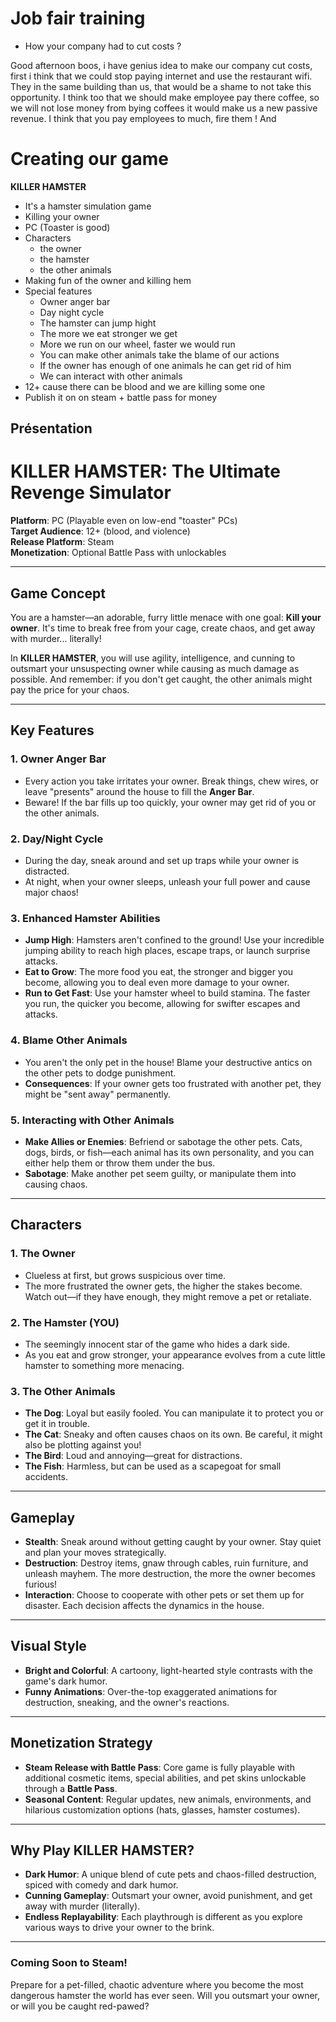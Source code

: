 
# Job fair training

- How your company had to cut costs ?

Good afternoon boos, i have genius idea to make our company cut costs, first i think that we could stop paying internet and use the restaurant wifi. They in the same building than us, that would be a shame to not take this opportunity. I think too that we should make employee pay there coffee, so we will not lose money from bying coffees it would make us a new passive revenue. I think that you pay employees to much, fire them ! And 



# Creating our game


**KILLER HAMSTER**

- It's a hamster simulation game
- Killing your owner
- PC (Toaster is good)
- Characters
	- the owner
	- the hamster
	- the other animals
- Making fun of the owner and killing hem
- Special features
	- Owner anger bar
	- Day night cycle
	- The hamster can jump hight
	- The more we eat stronger we get
	- More we run on our wheel, faster we would run
	- You can make other animals take the blame of our actions
	- If the owner has enough of one animals he can get rid of him
	- We can interact with other animals
- 12+ cause there can be blood and we are killing some one
- Publish it on on steam + battle pass for money

## Présentation

# KILLER HAMSTER: The Ultimate Revenge Simulator

**Platform**: PC (Playable even on low-end "toaster" PCs)  
**Target Audience**: 12+ (blood, and violence)  
**Release Platform**: Steam  
**Monetization**: Optional Battle Pass with unlockables

---

## **Game Concept**

You are a hamster—an adorable, furry little menace with one goal: **Kill your owner**. It's time to break free from your cage, create chaos, and get away with murder... literally!

In **KILLER HAMSTER**, you will use agility, intelligence, and cunning to outsmart your unsuspecting owner while causing as much damage as possible. And remember: if you don't get caught, the other animals might pay the price for your chaos.

---

## **Key Features**

### 1. **Owner Anger Bar**

- Every action you take irritates your owner. Break things, chew wires, or leave "presents" around the house to fill the **Anger Bar**.
- Beware! If the bar fills up too quickly, your owner may get rid of you or the other animals.

### 2. **Day/Night Cycle**

- During the day, sneak around and set up traps while your owner is distracted.
- At night, when your owner sleeps, unleash your full power and cause major chaos!

### 3. **Enhanced Hamster Abilities**

- **Jump High**: Hamsters aren't confined to the ground! Use your incredible jumping ability to reach high places, escape traps, or launch surprise attacks.
- **Eat to Grow**: The more food you eat, the stronger and bigger you become, allowing you to deal even more damage to your owner.
- **Run to Get Fast**: Use your hamster wheel to build stamina. The faster you run, the quicker you become, allowing for swifter escapes and attacks.

### 4. **Blame Other Animals**

- You aren't the only pet in the house! Blame your destructive antics on the other pets to dodge punishment.
- **Consequences**: If your owner gets too frustrated with another pet, they might be "sent away" permanently.

### 5. **Interacting with Other Animals**

- **Make Allies or Enemies**: Befriend or sabotage the other pets. Cats, dogs, birds, or fish—each animal has its own personality, and you can either help them or throw them under the bus.
- **Sabotage**: Make another pet seem guilty, or manipulate them into causing chaos.

---

## **Characters**

### 1. **The Owner**

- Clueless at first, but grows suspicious over time.
- The more frustrated the owner gets, the higher the stakes become. Watch out—if they have enough, they might remove a pet or retaliate.

### 2. **The Hamster (YOU)**

- The seemingly innocent star of the game who hides a dark side.
- As you eat and grow stronger, your appearance evolves from a cute little hamster to something more menacing.

### 3. **The Other Animals**

- **The Dog**: Loyal but easily fooled. You can manipulate it to protect you or get it in trouble.
- **The Cat**: Sneaky and often causes chaos on its own. Be careful, it might also be plotting against you!
- **The Bird**: Loud and annoying—great for distractions.
- **The Fish**: Harmless, but can be used as a scapegoat for small accidents.

---

## **Gameplay**

- **Stealth**: Sneak around without getting caught by your owner. Stay quiet and plan your moves strategically.
- **Destruction**: Destroy items, gnaw through cables, ruin furniture, and unleash mayhem. The more destruction, the more the owner becomes furious!
- **Interaction**: Choose to cooperate with other pets or set them up for disaster. Each decision affects the dynamics in the house.

---

## **Visual Style**

- **Bright and Colorful**: A cartoony, light-hearted style contrasts with the game's dark humor.
- **Funny Animations**: Over-the-top exaggerated animations for destruction, sneaking, and the owner's reactions.

---

## **Monetization Strategy**

- **Steam Release with Battle Pass**: Core game is fully playable with additional cosmetic items, special abilities, and pet skins unlockable through a **Battle Pass**.
- **Seasonal Content**: Regular updates, new animals, environments, and hilarious customization options (hats, glasses, hamster costumes).

---

## **Why Play KILLER HAMSTER?**

- **Dark Humor**: A unique blend of cute pets and chaos-filled destruction, spiced with comedy and dark humor.
- **Cunning Gameplay**: Outsmart your owner, avoid punishment, and get away with murder (literally).
- **Endless Replayability**: Each playthrough is different as you explore various ways to drive your owner to the brink.

---

### **Coming Soon to Steam!**

Prepare for a pet-filled, chaotic adventure where you become the most dangerous hamster the world has ever seen. Will you outsmart your owner, or will you be caught red-pawed?